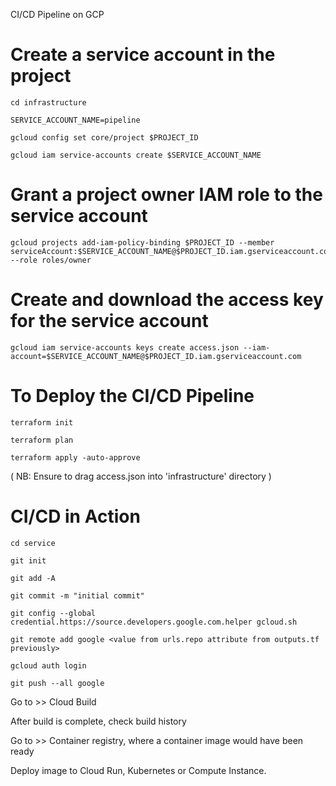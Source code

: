 CI/CD Pipeline on GCP
# Create a service account in the project
```
cd infrastructure 

SERVICE_ACCOUNT_NAME=pipeline

gcloud config set core/project $PROJECT_ID

gcloud iam service-accounts create $SERVICE_ACCOUNT_NAME
```
# Grant a project owner IAM role to the service account
```
gcloud projects add-iam-policy-binding $PROJECT_ID --member serviceAccount:$SERVICE_ACCOUNT_NAME@$PROJECT_ID.iam.gserviceaccount.com --role roles/owner
```
# Create and download the access key for the service account
```
gcloud iam service-accounts keys create access.json --iam-account=$SERVICE_ACCOUNT_NAME@$PROJECT_ID.iam.gserviceaccount.com
```
# To Deploy the CI/CD Pipeline
```
terraform init

terraform plan 

terraform apply -auto-approve
```
( NB: Ensure to drag access.json into 'infrastructure' directory )

# CI/CD in Action
```
cd service

git init

git add -A

git commit -m "initial commit"

git config --global credential.https://source.developers.google.com.helper gcloud.sh

git remote add google <value from urls.repo attribute from outputs.tf previously>
  
gcloud auth login
  
git push --all google
```

Go to >> Cloud Build
 
After build is complete, check build history 

Go to >> Container registry, where a container image would have been ready

Deploy image to Cloud Run, Kubernetes or Compute Instance. 

